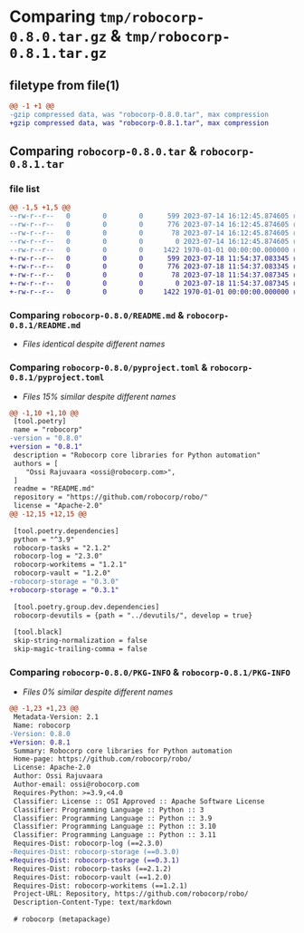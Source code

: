 # Comparing `tmp/robocorp-0.8.0.tar.gz` & `tmp/robocorp-0.8.1.tar.gz`

## filetype from file(1)

```diff
@@ -1 +1 @@
-gzip compressed data, was "robocorp-0.8.0.tar", max compression
+gzip compressed data, was "robocorp-0.8.1.tar", max compression
```

## Comparing `robocorp-0.8.0.tar` & `robocorp-0.8.1.tar`

### file list

```diff
@@ -1,5 +1,5 @@
--rw-r--r--   0        0        0      599 2023-07-14 16:12:45.874605 robocorp-0.8.0/README.md
--rw-r--r--   0        0        0      776 2023-07-14 16:12:45.874605 robocorp-0.8.0/pyproject.toml
--rw-r--r--   0        0        0       78 2023-07-14 16:12:45.874605 robocorp-0.8.0/src/robocorp/_meta/__init__.py
--rw-r--r--   0        0        0        0 2023-07-14 16:12:45.874605 robocorp-0.8.0/src/robocorp/_meta/py.typed
--rw-r--r--   0        0        0     1422 1970-01-01 00:00:00.000000 robocorp-0.8.0/PKG-INFO
+-rw-r--r--   0        0        0      599 2023-07-18 11:54:37.083345 robocorp-0.8.1/README.md
+-rw-r--r--   0        0        0      776 2023-07-18 11:54:37.083345 robocorp-0.8.1/pyproject.toml
+-rw-r--r--   0        0        0       78 2023-07-18 11:54:37.087345 robocorp-0.8.1/src/robocorp/_meta/__init__.py
+-rw-r--r--   0        0        0        0 2023-07-18 11:54:37.087345 robocorp-0.8.1/src/robocorp/_meta/py.typed
+-rw-r--r--   0        0        0     1422 1970-01-01 00:00:00.000000 robocorp-0.8.1/PKG-INFO
```

### Comparing `robocorp-0.8.0/README.md` & `robocorp-0.8.1/README.md`

 * *Files identical despite different names*

### Comparing `robocorp-0.8.0/pyproject.toml` & `robocorp-0.8.1/pyproject.toml`

 * *Files 15% similar despite different names*

```diff
@@ -1,10 +1,10 @@
 [tool.poetry]
 name = "robocorp"
-version = "0.8.0"
+version = "0.8.1"
 description = "Robocorp core libraries for Python automation"
 authors = [
 	"Ossi Rajuvaara <ossi@robocorp.com>",
 ]
 readme = "README.md"
 repository = "https://github.com/robocorp/robo/"
 license = "Apache-2.0"
@@ -12,15 +12,15 @@
 
 [tool.poetry.dependencies]
 python = "^3.9"
 robocorp-tasks = "2.1.2"
 robocorp-log = "2.3.0"
 robocorp-workitems = "1.2.1"
 robocorp-vault = "1.2.0"
-robocorp-storage = "0.3.0"
+robocorp-storage = "0.3.1"
 
 [tool.poetry.group.dev.dependencies]
 robocorp-devutils = {path = "../devutils/", develop = true}
 
 [tool.black]
 skip-string-normalization = false
 skip-magic-trailing-comma = false
```

### Comparing `robocorp-0.8.0/PKG-INFO` & `robocorp-0.8.1/PKG-INFO`

 * *Files 0% similar despite different names*

```diff
@@ -1,23 +1,23 @@
 Metadata-Version: 2.1
 Name: robocorp
-Version: 0.8.0
+Version: 0.8.1
 Summary: Robocorp core libraries for Python automation
 Home-page: https://github.com/robocorp/robo/
 License: Apache-2.0
 Author: Ossi Rajuvaara
 Author-email: ossi@robocorp.com
 Requires-Python: >=3.9,<4.0
 Classifier: License :: OSI Approved :: Apache Software License
 Classifier: Programming Language :: Python :: 3
 Classifier: Programming Language :: Python :: 3.9
 Classifier: Programming Language :: Python :: 3.10
 Classifier: Programming Language :: Python :: 3.11
 Requires-Dist: robocorp-log (==2.3.0)
-Requires-Dist: robocorp-storage (==0.3.0)
+Requires-Dist: robocorp-storage (==0.3.1)
 Requires-Dist: robocorp-tasks (==2.1.2)
 Requires-Dist: robocorp-vault (==1.2.0)
 Requires-Dist: robocorp-workitems (==1.2.1)
 Project-URL: Repository, https://github.com/robocorp/robo/
 Description-Content-Type: text/markdown
 
 # robocorp (metapackage)
```

